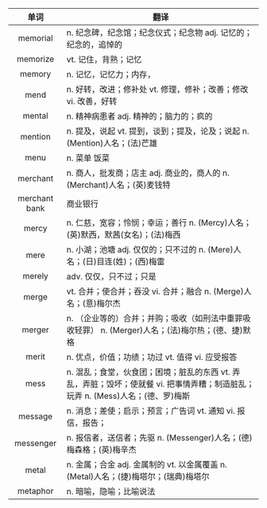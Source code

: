 |单词|翻译  |
|:--:|--| 
|	memorial  		|		n. 纪念碑，纪念馆；纪念仪式；纪念物 adj. 记忆的；纪念的，追悼的	|		
|	memorize  		|		vt. 记住，背熟；记忆	|		
|	memory  		|		n. 记忆，记忆力；内存，	|		
|	mend  		|		n. 好转，改进；修补处 vt. 修理，修补；改善；修改 vi. 改善，好转	|		
|	mental  		|		n. 精神病患者 adj. 精神的；脑力的；疯的	|		
|	mention  		|		n. 提及，说起 vt. 提到，谈到；提及，论及；说起 n. (Mention)人名；(法)芒雄	|		
|	menu  		|		n. 菜单 饭菜	|		
|	merchant  		|		n. 商人，批发商；店主 adj. 商业的，商人的 n. (Merchant)人名；(英)麦钱特	|		
|	merchant bank  		|		商业银行	|		
|	mercy  		|		n. 仁慈，宽容；怜悯；幸运；善行 n. (Mercy)人名；(英)默西，默茜(女名)；(法)梅西	|		
|	mere  		|		n. 小湖；池塘 adj. 仅仅的；只不过的 n. (Mere)人名；(日)目连(姓)；(西)梅雷	|		
|	merely	  		|	adv. 仅仅，只不过；只是	|	
|	merge  		|		vt. 合并；使合并；吞没 vi. 合并；融合 n. (Merge)人名；(意)梅尔杰	|		
|	merger  		|		n. （企业等的）合并；并购；吸收（如刑法中重罪吸收轻罪） n. (Merger)人名；(法)梅尔热；(德、捷)默格	|		
|	merit  		|		n. 优点，价值；功绩；功过 vt. 值得 vi. 应受报答	|		
|	mess  		|		n. 混乱；食堂，伙食团；困境；脏乱的东西 vt. 弄乱，弄脏；毁坏；使就餐 vi. 把事情弄糟；制造脏乱；玩弄 n. (Mess)人名；(德、罗)梅斯	|		
|	message  		|		n. 消息；差使；启示；预言；广告词 vt. 通知 vi. 报信，报告；	|		
|	messenger  		|		n. 报信者，送信者；先驱 n. (Messenger)人名；(德)梅森格；(英)梅辛杰	|		
|	metal  		|		n. 金属；合金 adj. 金属制的 vt. 以金属覆盖 n. (Metal)人名；(捷)梅塔尔；(瑞典)梅塔尔	|		
|	metaphor  		|		n. 暗喻，隐喻；比喻说法	|		
